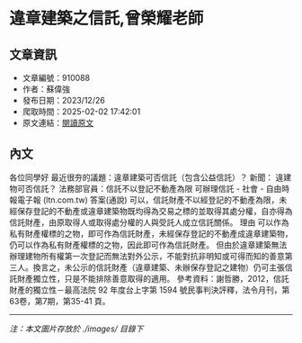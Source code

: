 # 違章建築之信託,曾榮耀老師

## 文章資訊
- 文章編號：910088
- 作者：蘇偉強
- 發布日期：2023/12/26
- 爬取時間：2025-02-02 17:42:01
- 原文連結：[閱讀原文](https://real-estate.get.com.tw/Columns/detail.aspx?no=910088)

## 內文
各位同學好
最近很夯的議題：違章建築可否信託（包含公益信託）？
新聞：
違建物可否信託？ 法務部官員：信託不以登記不動產為限 可辦理信託 - 社會 - 自由時報電子報 (ltn.com.tw)
答案(通說)
可以，信託財產不以經登記的不動產為限，未經保存登記的不動產或違章建築物既均得為交易之標的並取得其處分權，自亦得為信託財產，由原取得人或取得處分權的人與受託人成立信託關係。
理由
可以作為私有財產權標的之物，即可作為信託財產，未經保存登記的不動產成違章建築物，仍可以作為私有財產權標的之物，因此即可作為信託財產。
但由於違章建築無法辦理建物所有權第一次登記而無法對外公示，不能對抗非明知或可得而知的善意第三人。換言之，未公示的信託財產（違章建築、未辦保存登記之建物）仍可主張信託財產獨立性，只是不能排除善意取得的適用。
參考資料：謝哲勝，2012，信託財產的獨立性－最高法院 92 年度台上字第 1594 號民事判決評釋，法令月刊，第63卷，第7期，第35-41 頁。

---
*注：本文圖片存放於 ./images/ 目錄下*
